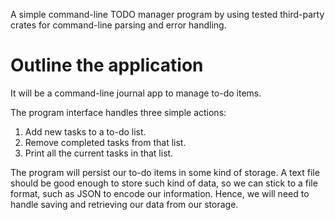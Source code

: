 A simple command-line TODO manager program by using tested third-party crates for command-line parsing and error handling.

# Outline the application
It will be a command-line journal app to manage to-do items. 

The program interface handles three simple actions:

1. Add new tasks to a to-do list.
2. Remove completed tasks from that list.
3. Print all the current tasks in that list.

The program will persist our to-do items in some kind of storage. A text file should be good enough to store such kind of data, so we can stick to a file format, such as JSON to encode our information. Hence, we will need to handle saving and retrieving our data from our storage.
